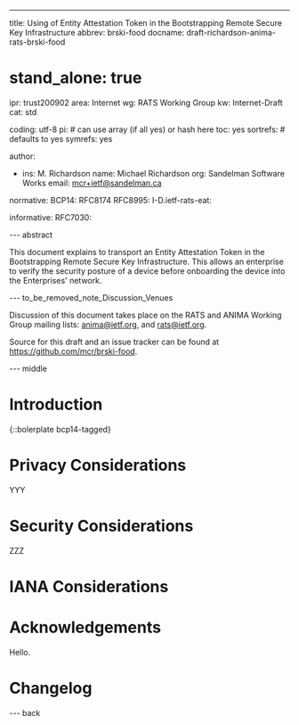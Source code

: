 ---
title: Using of Entity Attestation Token in the Bootstrapping Remote Secure Key Infrastructure
abbrev: brski-food
docname: draft-richardson-anima-rats-brski-food

# stand_alone: true

ipr: trust200902
area: Internet
wg: RATS Working Group
kw: Internet-Draft
cat: std

coding: utf-8
pi:    # can use array (if all yes) or hash here
  toc: yes
  sortrefs:   # defaults to yes
  symrefs: yes

author:

- ins: M. Richardson
  name: Michael Richardson
  org: Sandelman Software Works
  email: mcr+ietf@sandelman.ca

normative:
  BCP14: RFC8174
  RFC8995:
  I-D.ietf-rats-eat:

informative:
  RFC7030:

--- abstract

This document explains to transport an Entity Attestation Token in the Bootstrapping Remote Secure Key Infrastructure.
This allows an enterprise to verify the security posture of a device before onboarding the device into the Enterprises' network.

--- to_be_removed_note_Discussion_Venues

Discussion of this document takes place on the
RATS and ANIMA Working Group mailing lists: anima@ietf.org, and rats@ietf.org.

Source for this draft and an issue tracker can be found at <https://github.com/mcr/brski-food>.

--- middle

# Introduction

{::bolerplate bcp14-tagged}

# Privacy Considerations

YYY

# Security Considerations

ZZZ

# IANA Considerations

# Acknowledgements

Hello.

# Changelog


--- back

